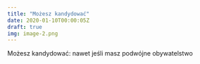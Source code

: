 ```yaml
---
title: "Możesz kandydować"
date: 2020-01-10T00:00:05Z
draft: true
img: image-2.png
---
```

Możesz kandydować:
nawet jeśli masz podwójne obywatelstwo

